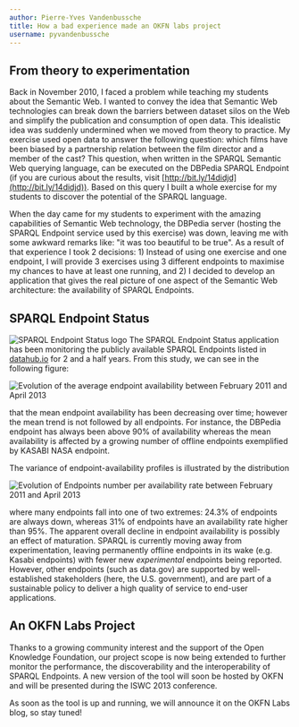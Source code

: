 ```yaml
---
author: Pierre-Yves Vandenbussche
title: How a bad experience made an OKFN labs project
username: pyvandenbussche
---
```


From theory to experimentation
----------------------------
Back in November 2010, I faced a problem while teaching my students about the Semantic Web. I wanted to convey the idea that Semantic Web technologies can break down the barriers between dataset silos on the Web and simplify the publication and consumption of open data. This idealistic idea was suddenly undermined when we moved from theory to practice. My exercise used open data to answer the following question: which films have been biased by a partnership relation between the film director and a member of the cast? This question, when written in the SPARQL Semantic Web querying language, can be executed on the DBPedia SPARQL Endpoint (if you are curious about the results, visit [http://bit.ly/14didjd](http://bit.ly/14didjd)). Based on this query I built a whole exercise for my students to discover the potential of the SPARQL language.

When the day came for my students to experiment with the amazing capabilities of Semantic Web technology, the DBPedia server (hosting the SPARQL Endpoint service used by this exercise) was down, leaving me with some awkward remarks like: "it was too beautiful to be true". As a result of that experience I took 2 decisions: 1) Instead of using one exercise and one endpoint, I will provide 3 exercises using 3 different endpoints to maximise my chances to have at least one running, and 2) I decided to develop an application that gives the real picture of one aspect of the Semantic Web architecture: the availability of SPARQL Endpoints.

SPARQL Endpoint Status
----------------------------
![SPARQL Endpoint Status logo](https://sites.google.com/site/pierreyvesvandenbussche/resources/SES.png)
The SPARQL Endpoint Status application has been monitoring the publicly available SPARQL Endpoints listed in [datahub.io](http://datahub.io/) for 2 and a half years. From this study, we can see in the following figure:

![Evolution of the average endpoint availability between February 2011 and April 2013](https://sites.google.com/site/pierreyvesvandenbussche/resources/sparqles_fig1.png)

that the mean endpoint availability has been decreasing over time; however the mean trend is not followed by all endpoints. For instance, the DBPedia endpoint has always been above 90% of availability whereas the mean availability is affected by a growing number of offline endpoints exemplified by KASABI NASA endpoint.

The variance of endpoint-availability profiles is illustrated by the distribution

![Evolution of Endpoints number per availability rate between February 2011 and April 2013](https://sites.google.com/site/pierreyvesvandenbussche/resources/sparqles_fig2.png)

where many endpoints fall into one of two extremes: 24.3% of endpoints are always down, whereas 31% of endpoints have an availability rate higher than 95%. The apparent overall decline in endpoint availability is possibly an effect of maturation. SPARQL is currently moving away from experimentation, leaving permanently offline endpoints in its wake (e.g. Kasabi endpoints) with fewer new _experimental_ endpoints being reported. However, other endpoints (such as data.gov) are supported by well-established stakeholders (here, the U.S. government), and are part of a sustainable policy to deliver a high quality of service to end-user applications.

An OKFN Labs Project
----------------------------
Thanks to a growing community interest and the support of the Open Knowledge Foundation, our project scope is now being extended to further monitor the performance, the discoverability and the interoperability of SPARQL Endpoints. A new version of the tool will soon be hosted by OKFN and will be presented during the ISWC 2013 conference.

As soon as the tool is up and running, we will announce it on the OKFN Labs blog, so stay tuned!